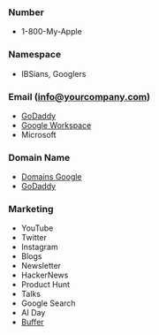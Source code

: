 ### Number
- 1-800-My-Apple

### Namespace
- IBSians, Googlers

### Email (info@yourcompany.com)
- [GoDaddy](https://www.godaddy.com/en-ca)
- [Google Workspace](https://workspace.google.com/intl/en_ca/) 
- Microsoft

### Domain Name
- [Domains Google](https://domains.google.com/registrar/)
- [GoDaddy](https://www.godaddy.com/en-ca)

### Marketing
- YouTube
- Twitter 
- Instagram
- Blogs
- Newsletter
- HackerNews
- Product Hunt
- Talks
- Google Search
- AI Day
- [Buffer](https://buffer.start.page/)
